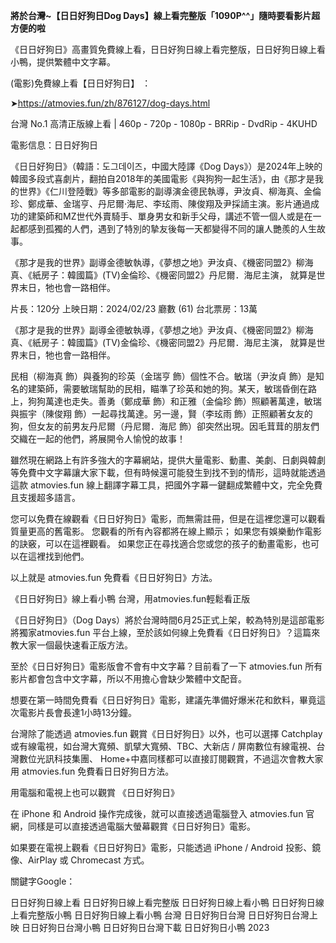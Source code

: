 **將於台灣~【日日好狗日Dog Days】線上看完整版「1090P^^」隨時要看影片超方便的啦**

《日日好狗日》高畫質免費線上看，日日好狗日線上看完整版，日日好狗日線上看小鴨，提供繁體中文字幕。

(電影)免費線上看【日日好狗日】 ：

➤https://atmovies.fun/zh/876127/dog-days.html

台灣 No.1 高清正版線上看 | 460p - 720p - 1080p - BRRip - DvdRip - 4KUHD


電影信息：日日好狗日

《日日好狗日》（韓語：도그데이즈，中國大陸譯《Dog Days》）是2024年上映的韓國多段式喜劇片，翻拍自2018年的美國電影《與狗狗一起生活》，由《那才是我的世界》《仁川登陸戰》等多部電影的副導演金德民執導，尹汝貞、柳海真、金倫珍、鄭成華、金瑞亨、丹尼爾·海尼、李玹雨、陳俊翔及尹採䛔主演。影片通過成功的建築師和MZ世代外賣騎手、單身男女和新手父母，講述不管一個人或是在一起都感到孤獨的人們，遇到了特別的摯友後每一天都變得不同的讓人艷羨的人生故事。

《那才是我的世界》副導金德敏執導，《夢想之地》尹汝貞、《機密同盟2》柳海真、《紙房子：韓國篇》(TV)金倫珍、《機密同盟2》丹尼爾．海尼主演， 就算是世界末日，牠也會一路相伴。

片長：120分 上映日期：2024/02/23 廳數 (61) 台北票房：13萬

《那才是我的世界》副導金德敏執導，《夢想之地》尹汝貞、《機密同盟2》柳海真、《紙房子：韓國篇》(TV)金倫珍、《機密同盟2》丹尼爾．海尼主演， 就算是世界末日，牠也會一路相伴。

民相（柳海真 飾）與養狗的珍英（金瑞亨 飾）個性不合。敏瑞（尹汝貞 飾）是知名的建築師，需要敏瑞幫助的民相，瞄準了珍英和她的狗。某天，敏瑞昏倒在路上，狗狗萬達也走失。善勇（鄭成華 飾）和正雅（金倫珍 飾）照顧著萬達，敏瑞與振宇（陳俊翔 飾）一起尋找萬達。另一邊，賢（李玹雨 飾）正照顧著女友的狗，但女友的前男友丹尼爾（丹尼爾．海尼 飾）卻突然出現。因毛茸茸的朋友們交織在一起的他們，將展開令人愉悅的故事！

雖然現在網路上有許多強大的字幕網站，提供大量電影、動畫、美劇、日劇與韓劇等免費中文字幕讓大家下載，但有時候還可能發生到找不到的情形，這時就能透過這款 atmovies.fun 線上翻譯字幕工具，把國外字幕一鍵翻成繁體中文，完全免費且支援超多語言。

您可以免費在線觀看《日日好狗日》電影，而無需註冊，但是在這裡您還可以觀看質量更高的舊電影。 您觀看的所有內容都將在線上顯示； 如果您有娛樂動作電影的訣竅，可以在這裡觀看。 如果您正在尋找適合您或您的孩子的動畫電影，也可以在這裡找到他們。

以上就是 atmovies.fun 免費看《日日好狗日》方法。

《日日好狗日》線上看小鴨 台灣，用atmovies.fun輕鬆看正版

《日日好狗日》（Dog Days）將於台灣時間6月25正式上架，較為特別是這部電影將獨家atmovies.fun 平台上線，至於該如何線上免費看《日日好狗日》？這篇來教大家一個最快速看正版方法。

至於《日日好狗日》電影版會不會有中文字幕？目前看了一下 atmovies.fun 所有影片都會包含中文字幕，所以不用擔心會缺少繁體中文配音。

想要在第一時間免費看《日日好狗日》電影，建議先準備好爆米花和飲料，畢竟這次電影片長會長達1小時13分鐘。  

台灣除了能透過 atmovies.fun 觀賞《日日好狗日》以外，也可以選擇 Catchplay 或有線電視，如台灣大寬頻、凱擘大寬頻、TBC、大新店 / 屏南數位有線電視、台灣數位光訊科技集團、 Home+中嘉同樣都可以直接訂閱觀賞，不過這次會教大家用 atmovies.fun 免費看日日好狗日方法。

用電腦和電視上也可以觀賞 《日日好狗日》

在 iPhone 和 Android 操作完成後，就可以直接透過電腦登入 atmovies.fun 官網，同樣是可以直接透過電腦大螢幕觀賞《日日好狗日》電影。

如果要在電視上觀看《日日好狗日》電影，只能透過 iPhone / Android 投影、鏡像、AirPlay 或 Chromecast 方式。


關鍵字Google：

日日好狗日線上看
日日好狗日線上看完整版
日日好狗日線上看小鴨
日日好狗日線上看完整版小鴨
日日好狗日線上看小鴨 台灣
日日好狗日台灣
日日好狗日台灣上映
日日好狗日台灣小鴨
日日好狗日台灣下載
日日好狗日小鴨 2023
